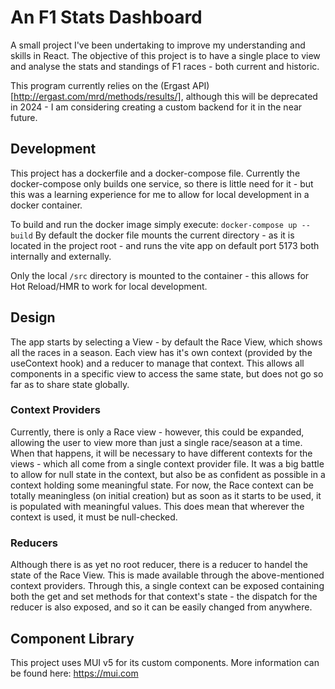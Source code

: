 # An F1 Stats Dashboard

A small project I've been undertaking to improve my understanding and skills in React.
The objective of this project is to have a single place to view and analyse the stats and standings of F1 races - both current and historic.

This program currently relies on the (Ergast API)[http://ergast.com/mrd/methods/results/], although this will be deprecated in 2024 - I am considering creating a custom backend for it in the near future.

## Development

This project has a dockerfile and a docker-compose file. Currently the docker-compose only builds one service, so there is little need for it - but this was a learning experience for me to allow for local development in a docker container. 

To build and run the docker image simply execute: `docker-compose up --build`
By default the docker file mounts the current directory - as it is located in the project root - and runs the vite app on default port 5173 both internally and externally. 

Only the local `/src` directory is mounted to the container - this allows for Hot Reload/HMR to work for local development. 

## Design

The app starts by selecting a View - by default the Race View, which shows all the races in a season.
Each view has it's own context (provided by the useContext hook) and a reducer to manage that context. This allows all components in a specific view to access the same state, but does not go so far as to share state globally.

### Context Providers

Currently, there is only a Race view - however, this could be expanded, allowing the user to view more than just a single race/season at a time. When that happens, it will be necessary to have different contexts for the views - which all come from a single context provider file.
It was a big battle to allow for null state in the context, but also be as confident as possible in a context holding some meaningful state. For now, the Race context can be totally meaningless (on initial creation) but as soon as it starts to be used, it is populated with meaningful values. This does mean that wherever the context is used, it must be null-checked. 

### Reducers

Although there is as yet no root reducer, there is a reducer to handel the state of the Race View. This is made available through the above-mentioned context providers. Through this, a single context can be exposed containing both the get and set methods for that context's state - the dispatch for the reducer is also exposed, and so it can be easily changed from anywhere.


## Component Library

This project uses MUI v5 for its custom components. More information can be found here: https://mui.com


